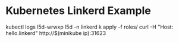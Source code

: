 # Kubernetes Linkerd Example

kubectl logs l5d-wrwxp l5d -n linkerd
k apply -f roles/
curl -H "Host: hello.linkerd" http://$(minikube ip):31623